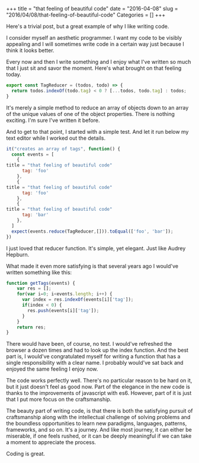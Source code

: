 +++
title = "that feeling of beautiful code"
date = "2016-04-08"
slug = "2016/04/08/that-feeling-of-beautiful-code"
Categories = []
+++

Here's a trivial post, but a great example of why I like writing code.

I consider myself an aesthetic programmer.
I want my code to be visibly appealing and I will sometimes write code in a certain way just because I think it looks better.

Every now and then I write something and I enjoy what I've written so much that I just sit and savor the moment.
Here's what brought on that feeling today.

```javascript
export const TagReducer = (todos, todo) => {
  return todos.indexOf(todo.tag) < 0 ? [...todos, todo.tag] : todos;
}
```

It's merely a simple method to reduce an array of objects down to an array of the unique values of one of the object properties.
There is nothing exciting. I'm sure I've written it before.

And to get to that point, I started with a simple test. And let it run below my text editor while I worked out the details.
``` javascript
it("creates an array of tags", function() {
  const events = [
    {
title = "that feeling of beautiful code"
      tag: 'foo'
    },
    {
title = "that feeling of beautiful code"
      tag: 'foo'
    },
    {
title = "that feeling of beautiful code"
      tag: 'bar'
    },
  ]
  expect(events.reduce(TagReducer,[])).toEqual(['foo', 'bar']);
})

```

I just loved that reducer function.
It's simple, yet elegant. Just like Audrey Hepburn.

What made it even more satisfying is that several years ago I would've written something like this:

```javascript
function getTags(events) {
    var res = [];
    for(var i=0; i<events.length; i++) {
      var index = res.indexOf(events[i]['tag']);
      if(index < 0) {
        res.push(events[i]['tag']);
      }
    }
    return res;
}
```

There would have been, of course, no test.
I would've refreshed the browser a dozen times and had to look up the index function.
And the best part is, I would've congratulated myself for writing a function that has a single responsibility with a clear name.
I probably would've sat back and enjoyed the same feeling I enjoy now.

The code works perfectly well. There's no particular reason to be hard on it, but it just doesn't feel as good now.
Part of the elegance in the new code is thanks to the improvements of  javascript with es6.
However, part of it is just that I put more focus on the craftsmanship.

The beauty part of writing code, is that there is both the satisfying pursuit of craftsmanship along with the intellectual challenge of solving problems and the boundless opportunities to learn new paradigms, languages, patterns, frameworks, and so on.
It's a journey. And like most journey, it can either be miserable, if one feels rushed, or
it can be deeply meaningful if we can take a moment to appreciate the process.

Coding is great.
